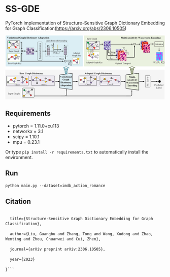 # SS-GDE

PyTorch implementation of Structure-Sensitive Graph Dictionary Embedding for Graph Classification(https://arxiv.org/abs/2306.10505)

![architecture](/fig/SS-GDE_architecture.jpg)


## Requirements

* pytorch = 1.11.0+cu113
* networkx = 3.1
* scipy = 1.10.1
* mpu = 0.23.1

Or type `pip install -r requirements.txt` to automatically install the environment. 

## Run

`python main.py --dataset=imdb_action_romance` 

## Citation

```@article{liu2023structure,

  title={Structure-Sensitive Graph Dictionary Embedding for Graph Classification},
  
  author={Liu, Guangbu and Zhang, Tong and Wang, Xudong and Zhao, Wenting and Zhou, Chuanwei and Cui, Zhen},
  
  journal={arXiv preprint arXiv:2306.10505},
  
  year={2023}
  
}```
